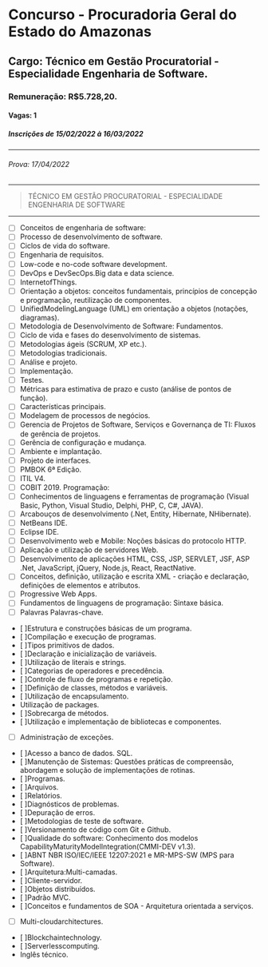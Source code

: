 # Concurso - Procuradoria Geral do Estado do Amazonas

## Cargo: Técnico em Gestão Procuratorial - Especialidade Engenharia de Software.

### Remuneração: R$5.728,20.

#### Vagas: 1

##### Inscrições de 15/02/2022 à 16/03/2022
---
###### Prova: 17/04/2022
---
> TÉCNICO EM GESTÃO PROCURATORIAL - ESPECIALIDADE ENGENHARIA DE SOFTWARE
---
* [ ] Conceitos de engenharia de software: 
*   [ ] Processo de desenvolvimento de software.
*   [ ] Ciclos de vida do software.
*   [ ] Engenharia de requisitos.
*   [ ] Low-code e no-code software development.
*   [ ] DevOps e DevSecOps.Big data e data science.
*   [ ] InternetofThings.
*   [ ] Orientação a objetos: conceitos fundamentais, princípios de concepção e programação, reutilização de componentes.
*   [ ] UnifiedModelingLanguage (UML) em orientação a objetos (notações, diagramas).
*   [ ] Metodologia de Desenvolvimento de Software: Fundamentos.
*   [ ] Ciclo de vida e fases do desenvolvimento de sistemas.
*   [ ] Metodologias ágeis (SCRUM, XP etc.).
*   [ ] Metodologias tradicionais.
*   [ ] Análise e projeto.
*   [ ] Implementação.
*   [ ] Testes.
*   [ ] Métricas para estimativa de prazo e custo (análise de pontos de função).
*   [ ] Características principais.
*   [ ] Modelagem de processos de negócios.
*   [ ] Gerencia de Projetos de Software, Serviços e Governança de TI: Fluxos de gerência de projetos.
*   [ ] Gerência de configuração e mudança.
*   [ ] Ambiente e implantação.
*   [ ] Projeto de interfaces.
*   [ ] PMBOK 6ª Edição.
*   [ ] ITIL V4.
*   [ ] COBIT 2019.
Programação:
* [ ] Conhecimentos de linguagens e ferramentas de programação (Visual Basic, Python, Visual Studio, Delphi, PHP, C, C#, JAVA).
* [ ] Arcabouços de desenvolvimento (.Net, Entity, Hibernate, NHibernate).
* [ ] NetBeans IDE.
* [ ] Eclipse IDE.
* [ ] Desenvolvimento web e Mobile: Noções básicas do protocolo HTTP.
* [ ] Aplicação e utilização de servidores Web.
* [ ] Desenvolvimento de aplicações HTML, CSS, JSP, SERVLET, JSF, ASP .Net, JavaScript, jQuery, Node.js, React, ReactNative.
* [ ]  Conceitos, definição, utilização e escrita XML - criação e declaração, definições de elementos e atributos.
* [ ] Progressive Web Apps.
* [ ] Fundamentos de linguagens de programação: Sintaxe básica.
* [ ] Palavras Palavras-chave.
* [ ]Estrutura e construções básicas de um programa.
* [ ]Compilação e execução de programas.
* [ ]Tipos primitivos de dados.
* [ ]Declaração e inicialização de variáveis.
* [ ]Utilização de literais e strings.
* [ ]Categorias de operadores e precedência.
* [ ]Controle de fluxo de programas e repetição.
* [ ]Definição de classes, métodos e variáveis.
* [ ]Utilização de encapsulamento.
* Utilização de packages.
* [ ]Sobrecarga de métodos.
* [ ]Utilização e implementação de bibliotecas e componentes.
* [ ] Administração de exceções.
* [ ]Acesso a banco de dados. SQL.
* [ ]Manutenção de Sistemas: Questões práticas de compreensão, abordagem e solução de implementações de rotinas.
* [ ]Programas.
* [ ]Arquivos.
* [ ]Relatórios.
* [ ]Diagnósticos de problemas.
* [ ]Depuração de erros.
* [ ]Metodologias de teste de software.
* [ ]Versionamento de código com Git e Github.
* [ ]Qualidade do software: Conhecimento dos modelos CapabilityMaturityModelIntegration(CMMI-DEV v1.3).
* [ ]ABNT NBR ISO/IEC/IEEE 12207:2021 e MR-MPS-SW (MPS para Software).
* [ ]Arquitetura:Multi-camadas.
* [ ]Cliente-servidor.
* [ ]Objetos distribuídos.
* [ ]Padrão MVC.
* [ ]Conceitos e fundamentos de SOA - Arquitetura orientada a serviços. 
* [ ] Multi-cloudarchitectures.
* [ ]Blockchaintechnology.
* [ ]Serverlesscomputing.
* Inglês técnico.
